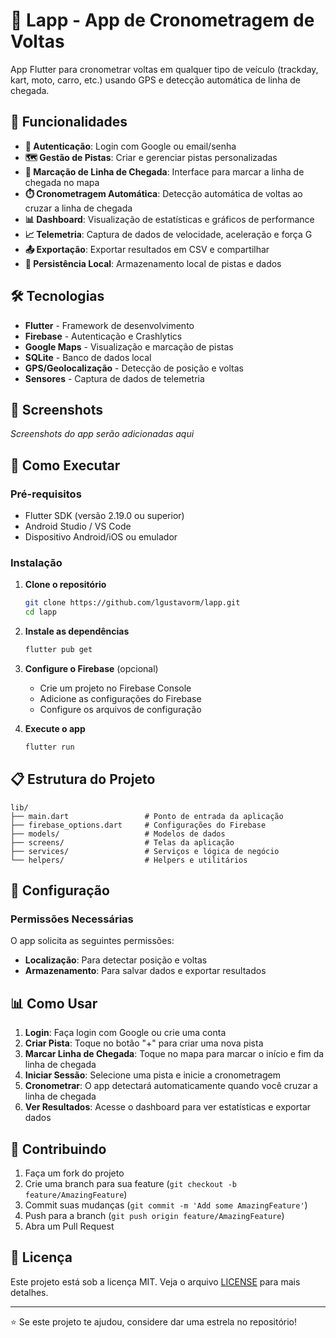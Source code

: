 # 🏁 Lapp - App de Cronometragem de Voltas

App Flutter para cronometrar voltas em qualquer tipo de veículo (trackday, kart, moto, carro, etc.) usando GPS e detecção automática de linha de chegada.

## 🚀 Funcionalidades

- **🔐 Autenticação**: Login com Google ou email/senha
- **🗺️ Gestão de Pistas**: Criar e gerenciar pistas personalizadas
- **📍 Marcação de Linha de Chegada**: Interface para marcar a linha de chegada no mapa
- **⏱️ Cronometragem Automática**: Detecção automática de voltas ao cruzar a linha de chegada
- **📊 Dashboard**: Visualização de estatísticas e gráficos de performance
- **📈 Telemetria**: Captura de dados de velocidade, aceleração e força G
- **📤 Exportação**: Exportar resultados em CSV e compartilhar
- **💾 Persistência Local**: Armazenamento local de pistas e dados

## 🛠️ Tecnologias

- **Flutter** - Framework de desenvolvimento
- **Firebase** - Autenticação e Crashlytics
- **Google Maps** - Visualização e marcação de pistas
- **SQLite** - Banco de dados local
- **GPS/Geolocalização** - Detecção de posição e voltas
- **Sensores** - Captura de dados de telemetria

## 📱 Screenshots

_Screenshots do app serão adicionadas aqui_

## 🚀 Como Executar

### Pré-requisitos

- Flutter SDK (versão 2.19.0 ou superior)
- Android Studio / VS Code
- Dispositivo Android/iOS ou emulador

### Instalação

1. **Clone o repositório**
   ```bash
   git clone https://github.com/lgustavorm/lapp.git
   cd lapp
   ```

2. **Instale as dependências**
   ```bash
   flutter pub get
   ```

3. **Configure o Firebase** (opcional)
   - Crie um projeto no Firebase Console
   - Adicione as configurações do Firebase
   - Configure os arquivos de configuração

4. **Execute o app**
   ```bash
   flutter run
   ```

## 📋 Estrutura do Projeto

```
lib/
├── main.dart                 # Ponto de entrada da aplicação
├── firebase_options.dart     # Configurações do Firebase
├── models/                   # Modelos de dados
├── screens/                  # Telas da aplicação
├── services/                 # Serviços e lógica de negócio
└── helpers/                  # Helpers e utilitários
```

## 🔧 Configuração

### Permissões Necessárias

O app solicita as seguintes permissões:
- **Localização**: Para detectar posição e voltas
- **Armazenamento**: Para salvar dados e exportar resultados

## 📊 Como Usar

1. **Login**: Faça login com Google ou crie uma conta
2. **Criar Pista**: Toque no botão "+" para criar uma nova pista
3. **Marcar Linha de Chegada**: Toque no mapa para marcar o início e fim da linha de chegada
4. **Iniciar Sessão**: Selecione uma pista e inicie a cronometragem
5. **Cronometrar**: O app detectará automaticamente quando você cruzar a linha de chegada
6. **Ver Resultados**: Acesse o dashboard para ver estatísticas e exportar dados

## 🤝 Contribuindo

1. Faça um fork do projeto
2. Crie uma branch para sua feature (`git checkout -b feature/AmazingFeature`)
3. Commit suas mudanças (`git commit -m 'Add some AmazingFeature'`)
4. Push para a branch (`git push origin feature/AmazingFeature`)
5. Abra um Pull Request

## 📄 Licença

Este projeto está sob a licença MIT. Veja o arquivo [LICENSE](LICENSE) para mais detalhes.

---

⭐ Se este projeto te ajudou, considere dar uma estrela no repositório!
